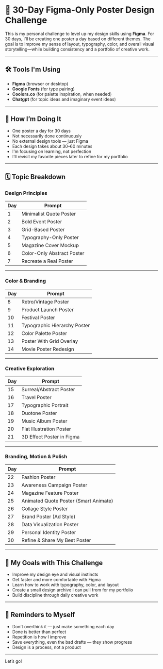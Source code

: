 # 🎨 30-Day Figma-Only Poster Design Challenge

This is my personal challenge to level up my design skills using **Figma**. For 30 days, I’ll be creating one poster a day based on different themes. The goal is to improve my sense of layout, typography, color, and overall visual storytelling—while building consistency and a portfolio of creative work.

---

## 🛠 Tools I'm Using

- **Figma** (browser or desktop)
- **Google Fonts** (for type pairing)
- **Coolors.co** (for palette inspiration, when needed)
- **Chatgpt** (for topic ideas and imaginary event ideas)

---

## 🔁 How I’m Doing It

- One poster a day for 30 days
- Not necessarily done continuously  
- No external design tools — just Figma  
- Each design takes about 30–60 minutes  
- I'm focusing on learning, not perfection  
- I’ll revisit my favorite pieces later to refine for my portfolio  

---

## 🗓️ Topic Breakdown

### Design Principles
| Day | Prompt |
|-----|--------|
| 1 | Minimalist Quote Poster |
| 2 | Bold Event Poster |
| 3 | Grid-Based Poster |
| 4 | Typography-Only Poster |
| 5 | Magazine Cover Mockup |
| 6 | Color-Only Abstract Poster |
| 7 | Recreate a Real Poster |

---

### Color & Branding
| Day | Prompt |
|-----|--------|
| 8 | Retro/Vintage Poster |
| 9 | Product Launch Poster |
| 10 | Festival Poster |
| 11 | Typographic Hierarchy Poster |
| 12 | Color Palette Poster |
| 13 | Poster With Grid Overlay |
| 14 | Movie Poster Redesign |

---

### Creative Exploration
| Day | Prompt |
|-----|--------|
| 15 | Surreal/Abstract Poster |
| 16 | Travel Poster |
| 17 | Typographic Portrait |
| 18 | Duotone Poster |
| 19 | Music Album Poster |
| 20 | Flat Illustration Poster |
| 21 | 3D Effect Poster in Figma |

---

### Branding, Motion & Polish
| Day | Prompt |
|-----|--------|
| 22 | Fashion Poster |
| 23 | Awareness Campaign Poster |
| 24 | Magazine Feature Poster |
| 25 | Animated Quote Poster (Smart Animate) |
| 26 | Collage Style Poster |
| 27 | Brand Poster (Ad Style) |
| 28 | Data Visualization Poster |
| 29 | Personal Identity Poster |
| 30 | Refine & Share My Best Poster |

---

## 📌 My Goals with This Challenge

- Improve my design eye and visual instincts  
- Get faster and more comfortable with Figma  
- Learn how to work with typography, color, and layout  
- Create a small design archive I can pull from for my portfolio  
- Build discipline through daily creative work  

---

## 🧠 Reminders to Myself

- Don't overthink it — just make something each day  
- Done is better than perfect  
- Repetition is how I improve  
- Save everything, even the bad drafts — they show progress  
- Design is a process, not a product  

---

Let’s go!


